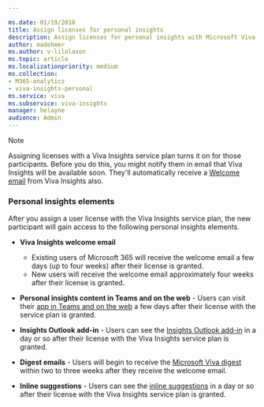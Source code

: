 ```yaml
---

ms.date: 01/19/2018
title: Assign licenses for personal insights
description: Assign licenses for personal insights with Microsoft Viva Insights
author: madehmer
ms.author: v-lilolason
ms.topic: article
ms.localizationpriority: medium 
ms.collection: 
- M365-analytics
- viva-insights-personal
ms.service: viva
ms.subservice: viva-insights
manager: helayne
audience: Admin
---
```

>[!Note]
>Assigning licenses with a Viva Insights service plan turns it on for those participants. Before you do this, you might notify them in email that Viva Insights will be available soon. They'll automatically receive a [Welcome email](..\Use\MyA-Welcome-email.md) from Viva Insights also.

### Personal insights elements

After you assign a user license with the Viva Insights service plan, the new participant will gain access to the following personal insights elements.  

* **Viva Insights welcome email**
  
  * Existing users of Microsoft 365 will receive the welcome email a few days (up to four weeks) after their license is granted.
  * New users will receive the welcome email approximately four weeks after their license is granted.

* **Personal insights content in Teams and on the web** - Users can visit their [app in Teams and on the web](../teams/introduction.md) a few days after their license with the service plan is granted.
* **Insights Outlook add-in** - Users can see the [Insights Outlook add-in](../Use/add-in.md) in a day or so after their license with the Viva Insights service plan is granted.
* **Digest emails** - Users will begin to receive the [Microsoft Viva digest](../Use/email-digests-3.md) within two to three weeks after they receive the welcome email.
* **Inline suggestions** - Users can see the [inline suggestions](../use/mya-notifications.md) in a day or so after their license with the Viva Insights service plan is granted.

